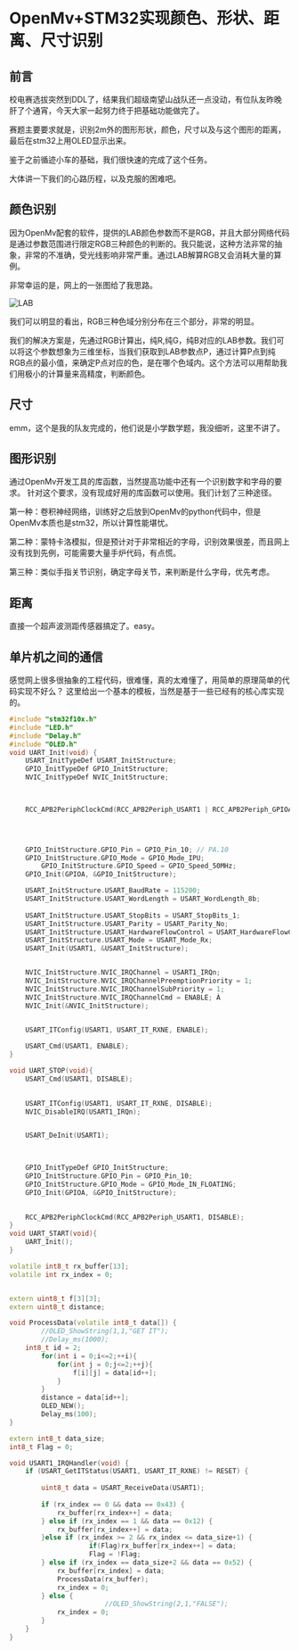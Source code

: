 # OpenMv+STM32实现颜色、形状、距离、尺寸识别

## 前言

校电赛选拔突然到DDL了，结果我们超级南望山战队还一点没动，有位队友昨晚肝了个通宵，今天大家一起努力终于把基础功能做完了。

赛题主要要求就是，识别2m外的图形形状，颜色，尺寸以及与这个图形的距离，最后在stm32上用OLED显示出来。

鉴于之前循迹小车的基础，我们很快速的完成了这个任务。

大体讲一下我们的心路历程，以及克服的困难吧。

## 颜色识别

因为OpenMv配套的软件，提供的LAB颜色参数而不是RGB，并且大部分网络代码是通过参数范围进行限定RGB三种颜色的判断的。我只能说，这种方法非常的抽象，非常的不准确，受光线影响非常严重。通过LAB解算RGB又会消耗大量的算例。

非常幸运的是，网上的一张图给了我思路。

![LAB](https://encrypted-tbn0.gstatic.com/images?q=tbn:ANd9GcQSJlAm2wGzF3uvjCu5BVGr0hga5GHv9bGdwlfoWEp0kA&s)

我们可以明显的看出，RGB三种色域分别分布在三个部分，非常的明显。

我们的解决方案是，先通过RGB计算出，纯R,纯G，纯B对应的LAB参数。我们可以将这个参数想象为三维坐标，当我们获取到LAB参数点P，通过计算P点到纯RGB点的最小值，来确定P点对应的色，是在哪个色域内。这个方法可以用帮助我们用极小的计算量来高精度，判断颜色。

## 尺寸

emm，这个是我的队友完成的，他们说是小学数学题，我没细听，这里不讲了。

## 图形识别

通过OpenMv开发工具的库函数，当然提高功能中还有一个识别数字和字母的要求。
针对这个要求，没有现成好用的库函数可以使用。我们计划了三种途径。

第一种：卷积神经网络，训练好之后放到OpenMv的python代码中，但是OpenMv本质也是stm32，所以计算性能堪忧。

第二种：蒙特卡洛模拟，但是预计对于非常相近的字母，识别效果很差，而且网上没有找到先例，可能需要大量手炉代码，有点慌。

第三种：类似手指关节识别，确定字母关节，来判断是什么字母，优先考虑。

## 距离

直接一个超声波测距传感器搞定了。easy。

## 单片机之间的通信

感觉网上很多很抽象的工程代码，很难懂，真的太难懂了，用简单的原理简单的代码实现不好么？
这里给出一个基本的模板，当然是基于一些已经有的核心库实现的。

```cpp
#include "stm32f10x.h"
#include "LED.h"
#include "Delay.h"
#include "OLED.h"
void UART_Init(void) {
    USART_InitTypeDef USART_InitStructure; 
    GPIO_InitTypeDef GPIO_InitStructure; 
    NVIC_InitTypeDef NVIC_InitStructure;

   

    RCC_APB2PeriphClockCmd(RCC_APB2Periph_USART1 | RCC_APB2Periph_GPIOA, ENABLE);



  
    GPIO_InitStructure.GPIO_Pin = GPIO_Pin_10; // PA.10
    GPIO_InitStructure.GPIO_Mode = GPIO_Mode_IPU; 
		GPIO_InitStructure.GPIO_Speed = GPIO_Speed_50MHz;
    GPIO_Init(GPIOA, &GPIO_InitStructure);

    USART_InitStructure.USART_BaudRate = 115200; 
    USART_InitStructure.USART_WordLength = USART_WordLength_8b; 
    
    USART_InitStructure.USART_StopBits = USART_StopBits_1;
    USART_InitStructure.USART_Parity = USART_Parity_No; 
    USART_InitStructure.USART_HardwareFlowControl = USART_HardwareFlowControl_None; 
    USART_InitStructure.USART_Mode = USART_Mode_Rx;
    USART_Init(USART1, &USART_InitStructure); 


    NVIC_InitStructure.NVIC_IRQChannel = USART1_IRQn; 
    NVIC_InitStructure.NVIC_IRQChannelPreemptionPriority = 1; 
    NVIC_InitStructure.NVIC_IRQChannelSubPriority = 1; 
    NVIC_InitStructure.NVIC_IRQChannelCmd = ENABLE; À
    NVIC_Init(&NVIC_InitStructure); 

 
    USART_ITConfig(USART1, USART_IT_RXNE, ENABLE);

    USART_Cmd(USART1, ENABLE);
}

void UART_STOP(void){
    USART_Cmd(USART1, DISABLE);

    
    USART_ITConfig(USART1, USART_IT_RXNE, DISABLE);
    NVIC_DisableIRQ(USART1_IRQn);


    USART_DeInit(USART1);  


    
    GPIO_InitTypeDef GPIO_InitStructure;
    GPIO_InitStructure.GPIO_Pin = GPIO_Pin_10;
    GPIO_InitStructure.GPIO_Mode = GPIO_Mode_IN_FLOATING; 
    GPIO_Init(GPIOA, &GPIO_InitStructure);

    
    RCC_APB2PeriphClockCmd(RCC_APB2Periph_USART1, DISABLE);
}
void UART_START(void){
	UART_Init();
}	

volatile int8_t rx_buffer[13]; 
volatile int rx_index = 0; 


extern uint8_t f[3][3];
extern uint8_t distance;

void ProcessData(volatile int8_t data[]) {
		//OLED_ShowString(1,1,"GET IT");
		//Delay_ms(1000);
    int8_t id = 2;
		for(int i = 0;i<=2;++i){
			for(int j = 0;j<=2;++j){
				f[i][j] = data[id++];
			}
		}
		distance = data[id++];
		OLED_NEW();
		Delay_ms(100);
}

extern int8_t data_size;
int8_t Flag = 0;

void USART1_IRQHandler(void) {
    if (USART_GetITStatus(USART1, USART_IT_RXNE) != RESET) {
        
        uint8_t data = USART_ReceiveData(USART1);
				
        if (rx_index == 0 && data == 0x43) { 
            rx_buffer[rx_index++] = data;
        } else if (rx_index == 1 && data == 0x12) { 
            rx_buffer[rx_index++] = data;
        }else if (rx_index >= 2 && rx_index <= data_size+1) {
					if(Flag)rx_buffer[rx_index++] = data;
					Flag = !Flag;
        } else if (rx_index == data_size+2 && data == 0x52) { 
            rx_buffer[rx_index] = data;
            ProcessData(rx_buffer); 
            rx_index = 0; 
        } else {
						//OLED_ShowString(2,1,"FALSE");
            rx_index = 0; 
        }
    }
}
```
 
 
